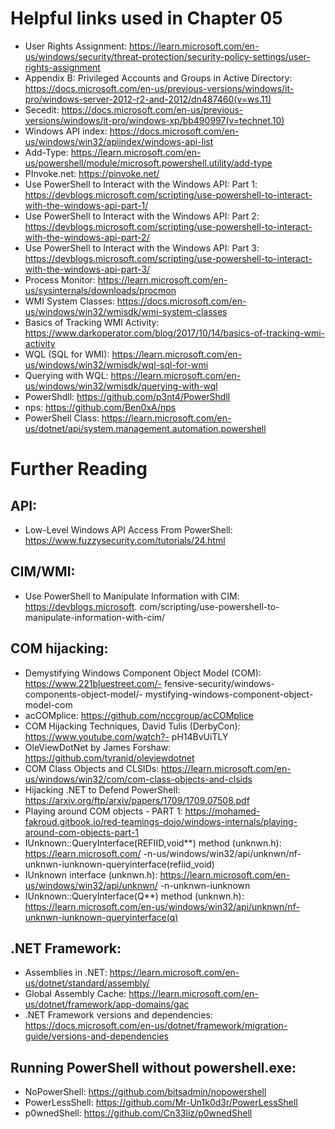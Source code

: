 # Helpful links used in Chapter 05
- User Rights Assignment: https://learn.microsoft.com/en-us/windows/security/threat-protection/security-policy-settings/user-rights-assignment
- Appendix B: Privileged Accounts and Groups in Active Directory: https://docs.microsoft.com/en-us/previous-versions/windows/it-pro/windows-server-2012-r2-and-2012/dn487460(v=ws.11)
- Secedit: https://docs.microsoft.com/en-us/previous-versions/windows/it-pro/windows-xp/bb490997(v=technet.10)
- Windows API index: https://docs.microsoft.com/en-us/windows/win32/apiindex/windows-api-list
- Add-Type: https://learn.microsoft.com/en-us/powershell/module/microsoft.powershell.utility/add-type
- PInvoke.net: https://pinvoke.net/
- Use PowerShell to Interact with the Windows API: Part 1: https://devblogs.microsoft.com/scripting/use-powershell-to-interact-with-the-windows-api-part-1/
- Use PowerShell to Interact with the Windows API: Part 2: https://devblogs.microsoft.com/scripting/use-powershell-to-interact-with-the-windows-api-part-2/
- Use PowerShell to Interact with the Windows API: Part 3: https://devblogs.microsoft.com/scripting/use-powershell-to-interact-with-the-windows-api-part-3/
- Process Monitor: https://learn.microsoft.com/en-us/sysinternals/downloads/procmon
- WMI System Classes: https://docs.microsoft.com/en-us/windows/win32/wmisdk/wmi-system-classes
- Basics of Tracking WMI Activity: https://www.darkoperator.com/blog/2017/10/14/basics-of-tracking-wmi-activity
- WQL (SQL for WMI): https://learn.microsoft.com/en-us/windows/win32/wmisdk/wql-sql-for-wmi
- Querying with WQL: https://learn.microsoft.com/en-us/windows/win32/wmisdk/querying-with-wql
- PowerShdll: https://github.com/p3nt4/PowerShdll
- nps: https://github.com/Ben0xA/nps
- PowerShell Class: https://learn.microsoft.com/en-us/dotnet/api/system.management.automation.powershell


# Further Reading
## API:
  - Low-Level Windows API Access From PowerShell: https://www.fuzzysecurity.com/tutorials/24.html
## CIM/WMI:
  - Use PowerShell to Manipulate Information with CIM: https://devblogs.microsoft.
com/scripting/use-powershell-to-manipulate-information-with-cim/
## COM hijacking:
  - Demystifying Windows Component Object Model (COM): https://www.221bluestreet.com/- fensive-security/windows-components-object-model/- mystifying-windows-component-object-model-com
  - acCOMplice: https://github.com/nccgroup/acCOMplice
  - COM Hijacking Techniques, David Tulis (DerbyCon): https://www.youtube.com/watch?- pH14BvUiTLY
  - OleViewDotNet by James Forshaw: https://github.com/tyranid/oleviewdotnet
  - COM Class Objects and CLSIDs: https://learn.microsoft.com/en-us/windows/win32/com/com-class-objects-and-clsids
  - Hijacking .NET to Defend PowerShell: https://arxiv.org/ftp/arxiv/papers/1709/1709.07508.pdf
  - Playing around COM objects - PART 1: https://mohamed-fakroud.gitbook.io/red-teamings-dojo/windows-internals/playing-around-com-objects-part-1
  - IUnknown::QueryInterface(REFIID,void**) method (unknwn.h): https://learn.microsoft.com/  -n-us/windows/win32/api/unknwn/nf-unknwn-iunknown-queryinterface(refiid_void)
  - IUnknown interface (unknwn.h): https://learn.microsoft.com/en-us/windows/win32/api/unknwn/  -n-unknwn-iunknown
  - IUnknown::QueryInterface(Q**) method (unknwn.h): https://learn.microsoft.com/en-us/windows/win32/api/unknwn/nf-unknwn-iunknown-queryinterface(q)
## .NET Framework:
  - Assemblies in .NET: https://learn.microsoft.com/en-us/dotnet/standard/assembly/
  - Global Assembly Cache: https://learn.microsoft.com/en-us/dotnet/framework/app-domains/gac
  - .NET Framework versions and dependencies: https://docs.microsoft.com/en-us/dotnet/framework/migration-guide/versions-and-dependencies
## Running PowerShell without powershell.exe:
  - NoPowerShell: https://github.com/bitsadmin/nopowershell
  - PowerLessShell: https://github.com/Mr-Un1k0d3r/PowerLessShell
  - p0wnedShell: https://github.com/Cn33liz/p0wnedShell